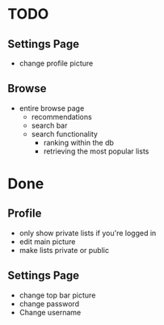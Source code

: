 # TODO

## Settings Page
- change profile picture


## Browse
- entire browse page
    - recommendations
    - search bar
    - search functionality
        - ranking within the db
        - retrieving the most popular lists



# Done

## Profile
- only show private lists if you're logged in
- edit main picture
- make lists private or public

## Settings Page
- change top bar picture
- change password
- Change username